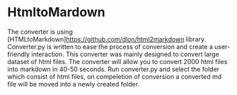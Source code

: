 # HtmltoMardown

The converter is using [HTMLtoMarkdown]https://github.com/dlon/html2markdown library. Converter.py is written to ease the process of conversion and create a user-friendly interaction. This converter was mainly designed to convert large dataset of html files. The converter will allow you to convert 2000 html files into markdown in 40-50 seconds.
Run converter.py and select the folder which consist of html files, on compeletion of conversion a converted md file will be moved into a newly created folder. 


